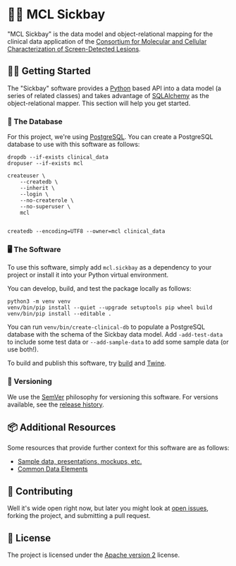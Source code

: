 # 👩‍⚕️ MCL Sickbay

"MCL Sickbay" is the data model and object-relational mapping for the clinical data application of the [Consortium for Molecular and Cellular Characterization of Screen-Detected Lesions](https://mcl.nci.nih.gov/).


## 🏃‍♀️ Getting Started

The "Sickbay" software provides a [Python](https://python.org/) based API into a data model (a series of related classes) and takes advantage of [SQLAlchemy](https://www.sqlalchemy.org/) as the object-relational mapper. This section will help you get started.


### 📀 The Database

For this project, we're using [PostgreSQL](https://www.postgresql.org). You can create a PostgreSQL database to use with this software as follows:

```console
dropdb --if-exists clinical_data
dropuser --if-exists mcl

createuser \
    --createdb \
    --inherit \
    --login \
    --no-createrole \
    --no-superuser \
    mcl


createdb --encoding=UTF8 --owner=mcl clinical_data
```


### 🖥 The Software

To use this software, simply add `mcl.sickbay` as a dependency to your project or install it into your Python virtual environment.

You can develop, build, and test the package locally as follows:

```console
python3 -m venv venv
venv/bin/pip install --quiet --upgrade setuptools pip wheel build
venv/bin/pip install --editable .
```

You can run `venv/bin/create-clinical-db` to populate a PostgreSQL database with the schema of the Sickbay data model. Add `-add-test-data` to include some test data or `--add-sample-data` to add some sample data (or use both!).

To build and publish this software, try [build](https://pypi.org/project/build/) and [Twine](https://twine.readthedocs.io/).


### 🔢 Versioning

We use the [SemVer](https://semver.org/) philosophy for versioning this software. For versions available, see the [release history](https://pypi.org/project/mcl.sickbay/#history).


## 📦 Additional Resources

Some resources that provide further context for this software are as follows:

-   [Sample data, presentations, mockups, etc.](https://drive.google.com/drive/folders/1oXqRl-Aw2TSF70D9sPJaW99F9hyPiFHY?usp=sharing)
-   [Common Data Elements](https://mcl.nci.nih.gov/resources/standards/mcl-cdes)


## 👥 Contributing

Well it's wide open right now, but later you might look at [open issues](https://github.com/MCLConsortium/mcl.sickbay/issues), forking the project, and submitting a pull request.


## 📃 License

The project is licensed under the [Apache version 2](LICENSE.txt) license.


